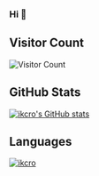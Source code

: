 ### Hi 👋

<!--
**ikcro/ikcro** is a ✨ _special_ ✨ repository because its `README.md` (this file) appears on your GitHub profile.

Here are some ideas to get you started:

- 🔭 I’m currently working on ...
- 🌱 I’m currently learning ...
- 👯 I’m looking to collaborate on ...
- 🤔 I’m looking for help with ...
- 💬 Ask me about ...
- 📫 How to reach me: ...
- 😄 Pronouns: ...
- ⚡ Fun fact: ...
-->


## Visitor Count

![Visitor Count](https://profile-counter.glitch.me/ikcro/count.svg) 

## GitHub Stats

[![ikcro's GitHub stats](https://github-readme-stats-ikcro.vercel.app/api?username=ikcro&show_icons=true&count_private=true&theme=tokyonight)](https://github.com/anuraghazra/ikcro)

## Languages

[![ikcro](https://github-readme-stats-ikcro.vercel.app/api/top-langs/?username=ikcro)](https://github.com/ikcro)


